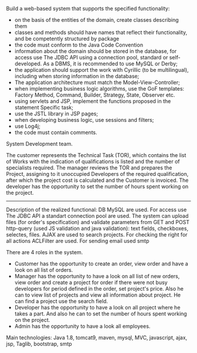 Build a web-based system that supports the specified functionality:
- on the basis of the entities of the domain, create classes describing them
- classes and methods should have names that reflect their functionality, and be competently structured by package
- the code must conform to the Java Code Convention
- information about the domain should be stored in the database, for access use The JDBC API using a connection pool, standard or self-developed. As a DBMS, it is recommended to use MySQL or Derby;
- the application should support the work with Cyrillic (to be multilingual), including when storing information in the database;
- The application architecture must match the Model-View-Controller;
- when implementing business logic algorithms, use the GoF templates: Factory Method, Command, Builder, Strategy, State, Observer etc.
- using servlets and JSP, implement the functions proposed in the statement Specific task;
- use the JSTL library in JSP pages;
- when developing business logic, use sessions and filters;
- use Log4j;
- the code must contain comments.

System Development team. 

The customer represents the Technical Task (TOR),  which contains the list of Works with the indication of qualifications is listed and the number of specialists required. 
The manager reviews the TOR and prepares the Project, assigning to it unoccupied Developers of the required qualification, after which the project cost is calculated and the Customer is invoiced.
The developer has the opportunity to set the number of hours spent working on the project.


--------------------------------------------
Description of the realized functional:
DB MySQL are used. For access use The JDBC API a standart connection pool are used.
The system can upload files (for order's specification) and validate parameters from GET and POST http-query (used JS validation and java validation): text fields, checkboxes, selectes, files.
AJAX are used to search projects.
For checking the right for all actions ACLFilter are used.
For sending email used smtp


There are 4 roles in the system.
* Customer has the opportunity to create an order, view order and have a look on all list of orders.
* Manager has the opportunity to have a look on all list of new orders, view order and create a project for order if there were not busy developers for period defined in the order, set project's price. Also he can to view list of projects and view all information about project. He can find a project use the search field.
* Developer has the opportunity to have a look on all project where he takes a part. And also he can to set the number of hours spent working on the project.
* Admin has the opportunity to have a look all employees.


Main technologies: Java 1.8, tomcat9, maven, mysql, MVC, javascript, ajax, jsp, Taglib, bootstrap, smtp
